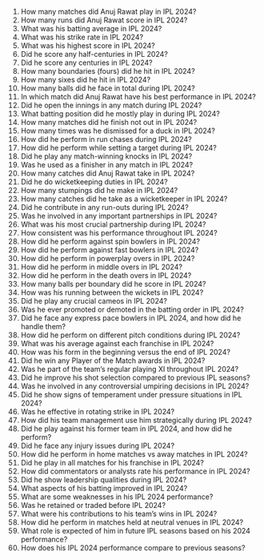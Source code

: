 1. How many matches did Anuj Rawat play in IPL 2024?  
2. How many runs did Anuj Rawat score in IPL 2024?  
3. What was his batting average in IPL 2024?  
4. What was his strike rate in IPL 2024?  
5. What was his highest score in IPL 2024?  
6. Did he score any half-centuries in IPL 2024?  
7. Did he score any centuries in IPL 2024?  
8. How many boundaries (fours) did he hit in IPL 2024?  
9. How many sixes did he hit in IPL 2024?  
10. How many balls did he face in total during IPL 2024?  
11. In which match did Anuj Rawat have his best performance in IPL 2024?  
12. Did he open the innings in any match during IPL 2024?  
13. What batting position did he mostly play in during IPL 2024?  
14. How many matches did he finish not out in IPL 2024?  
15. How many times was he dismissed for a duck in IPL 2024?  
16. How did he perform in run chases during IPL 2024?  
17. How did he perform while setting a target during IPL 2024?  
18. Did he play any match-winning knocks in IPL 2024?  
19. Was he used as a finisher in any match in IPL 2024?  
20. How many catches did Anuj Rawat take in IPL 2024?  
21. Did he do wicketkeeping duties in IPL 2024?  
22. How many stumpings did he make in IPL 2024?  
23. How many catches did he take as a wicketkeeper in IPL 2024?  
24. Did he contribute in any run-outs during IPL 2024?  
25. Was he involved in any important partnerships in IPL 2024?  
26. What was his most crucial partnership during IPL 2024?  
27. How consistent was his performance throughout IPL 2024?  
28. How did he perform against spin bowlers in IPL 2024?  
29. How did he perform against fast bowlers in IPL 2024?  
30. How did he perform in powerplay overs in IPL 2024?  
31. How did he perform in middle overs in IPL 2024?  
32. How did he perform in the death overs in IPL 2024?  
33. How many balls per boundary did he score in IPL 2024?  
34. How was his running between the wickets in IPL 2024?  
35. Did he play any crucial cameos in IPL 2024?  
36. Was he ever promoted or demoted in the batting order in IPL 2024?  
37. Did he face any express pace bowlers in IPL 2024, and how did he handle them?  
38. How did he perform on different pitch conditions during IPL 2024?  
39. What was his average against each franchise in IPL 2024?  
40. How was his form in the beginning versus the end of IPL 2024?  
41. Did he win any Player of the Match awards in IPL 2024?  
42. Was he part of the team’s regular playing XI throughout IPL 2024?  
43. Did he improve his shot selection compared to previous IPL seasons?  
44. Was he involved in any controversial umpiring decisions in IPL 2024?  
45. Did he show signs of temperament under pressure situations in IPL 2024?  
46. Was he effective in rotating strike in IPL 2024?  
47. How did his team management use him strategically during IPL 2024?  
48. Did he play against his former team in IPL 2024, and how did he perform?  
49. Did he face any injury issues during IPL 2024?  
50. How did he perform in home matches vs away matches in IPL 2024?  
51. Did he play in all matches for his franchise in IPL 2024?  
52. How did commentators or analysts rate his performance in IPL 2024?  
53. Did he show leadership qualities during IPL 2024?  
54. What aspects of his batting improved in IPL 2024?  
55. What are some weaknesses in his IPL 2024 performance?  
56. Was he retained or traded before IPL 2024?  
57. What were his contributions to his team’s wins in IPL 2024?  
58. How did he perform in matches held at neutral venues in IPL 2024?  
59. What role is expected of him in future IPL seasons based on his 2024 performance?  
60. How does his IPL 2024 performance compare to previous seasons?